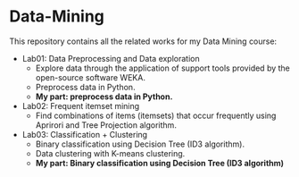 # Data-Mining
This repository contains all the related works for my Data Mining course:
- Lab01: Data Preprocessing and Data exploration
  - Explore data through the application of support tools provided by the open-source software WEKA.
  - Preprocess data in Python.
  - **My part: preprocess data in Python.**
- Lab02: Frequent itemset mining
  - Find combinations of items (itemsets) that occur frequently using Aprirori and Tree Projection algorithm.
- Lab03: Classification + Clustering
  - Binary classification using Decision Tree (ID3 algorithm).
  - Data clustering with K-means clustering.
  - **My part: Binary classification using Decision Tree (ID3 algorithm)**
